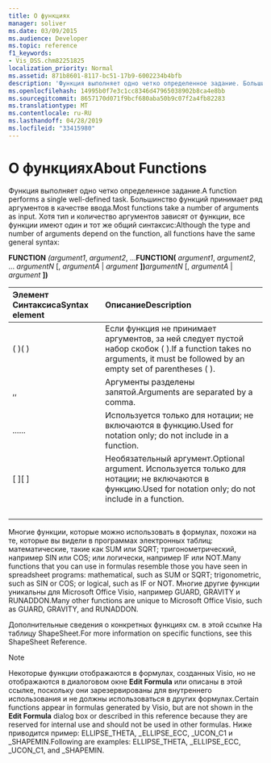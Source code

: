 ```yaml
---
title: О функциях
manager: soliver
ms.date: 03/09/2015
ms.audience: Developer
ms.topic: reference
f1_keywords:
- Vis_DSS.chm82251825
localization_priority: Normal
ms.assetid: 871b8601-8117-bc51-17b9-6002234b4bfb
description: 'Функция выполняет одно четко определенное задание. Большинство функций принимает ряд аргументов в качестве ввода. Хотя тип и количество аргументов зависят от функции, все функции имеют один и тот же общий синтаксис:'
ms.openlocfilehash: 14995b0f7e3c1cc8346d47965038902b8ca4e8bb
ms.sourcegitcommit: 8657170d071f9bcf680aba50b9c07f2a4fb82283
ms.translationtype: MT
ms.contentlocale: ru-RU
ms.lasthandoff: 04/28/2019
ms.locfileid: "33415980"
---
```

# <a name="about-functions"></a><span data-ttu-id="a02ff-105">О функциях</span><span class="sxs-lookup"><span data-stu-id="a02ff-105">About Functions</span></span>

<span data-ttu-id="a02ff-106">Функция выполняет одно четко определенное задание.</span><span class="sxs-lookup"><span data-stu-id="a02ff-106">A function performs a single well-defined task.</span></span> <span data-ttu-id="a02ff-107">Большинство функций принимает ряд аргументов в качестве ввода.</span><span class="sxs-lookup"><span data-stu-id="a02ff-107">Most functions take a number of arguments as input.</span></span> <span data-ttu-id="a02ff-108">Хотя тип и количество аргументов зависят от функции, все функции имеют один и тот же общий синтаксис:</span><span class="sxs-lookup"><span data-stu-id="a02ff-108">Although the type and number of arguments depend on the function, all functions have the same general syntax:</span></span>
  
 <span data-ttu-id="a02ff-109">**FUNCTION** _(argument1_,  _argument2_, ...</span><span class="sxs-lookup"><span data-stu-id="a02ff-109">**FUNCTION(** _argument1_,  _argument2_, …</span></span>  <span data-ttu-id="a02ff-110">_argumentN_ [, _argumentA_  |   _argument_ **])**</span><span class="sxs-lookup"><span data-stu-id="a02ff-110">_argumentN_ [,  _argumentA_ |  _argument_ **])**</span></span>
  
|<span data-ttu-id="a02ff-111">**Элемент Синтаксиса**</span><span class="sxs-lookup"><span data-stu-id="a02ff-111">**Syntax element**</span></span>|<span data-ttu-id="a02ff-112">**Описание**</span><span class="sxs-lookup"><span data-stu-id="a02ff-112">**Description**</span></span>|
|:-----|:-----|
| <span data-ttu-id="a02ff-113">( )</span><span class="sxs-lookup"><span data-stu-id="a02ff-113">( )</span></span>  <br/> | <span data-ttu-id="a02ff-114">Если функция не принимает аргументов, за ней следует пустой набор скобок ( ).</span><span class="sxs-lookup"><span data-stu-id="a02ff-114">If a function takes no arguments, it must be followed by an empty set of parentheses ( ).</span></span>  <br/> |
| <span data-ttu-id="a02ff-115">,</span><span class="sxs-lookup"><span data-stu-id="a02ff-115">,</span></span>  <br/> | <span data-ttu-id="a02ff-116">Аргументы разделены запятой.</span><span class="sxs-lookup"><span data-stu-id="a02ff-116">Arguments are separated by a comma.</span></span>  <br/> |
| <span data-ttu-id="a02ff-117">...</span><span class="sxs-lookup"><span data-stu-id="a02ff-117">...</span></span>  <br/> | <span data-ttu-id="a02ff-118">Используется только для нотации; не включаются в функцию.</span><span class="sxs-lookup"><span data-stu-id="a02ff-118">Used for notation only; do not include in a function.</span></span>  <br/> |
| <span data-ttu-id="a02ff-119">[ ]</span><span class="sxs-lookup"><span data-stu-id="a02ff-119">[ ]</span></span>  <br/> | <span data-ttu-id="a02ff-120">Необязательный аргумент.</span><span class="sxs-lookup"><span data-stu-id="a02ff-120">Optional argument.</span></span> <span data-ttu-id="a02ff-121">Используется только для нотации; не включаются в функцию.</span><span class="sxs-lookup"><span data-stu-id="a02ff-121">Used for notation only; do not include in a function.</span></span>  <br/> |
| |  <br/> | <span data-ttu-id="a02ff-122">Выбор; вы можете включить  _argumentA или_  _аргумент_.</span><span class="sxs-lookup"><span data-stu-id="a02ff-122">A choice; you can include  _argumentA_ or  _argument_.</span></span> <span data-ttu-id="a02ff-123">Используется только для нотации; не включаются в функцию.</span><span class="sxs-lookup"><span data-stu-id="a02ff-123">Used for notation only; do not include in a function.</span></span>  <br/> |
   
<span data-ttu-id="a02ff-124">Многие функции, которые можно использовать в формулах, похожи на те, которые вы видели в программах электронных таблиц: математические, такие как SUM или SQRT; тригонометрический, например SIN или COS; или логически, например IF или NOT.</span><span class="sxs-lookup"><span data-stu-id="a02ff-124">Many functions that you can use in formulas resemble those you have seen in spreadsheet programs: mathematical, such as SUM or SQRT; trigonometric, such as SIN or COS; or logical, such as IF or NOT.</span></span> <span data-ttu-id="a02ff-125">Многие другие функции уникальны для Microsoft Office Visio, например GUARD, GRAVITY и RUNADDON.</span><span class="sxs-lookup"><span data-stu-id="a02ff-125">Many other functions are unique to Microsoft Office Visio, such as GUARD, GRAVITY, and RUNADDON.</span></span>
  
<span data-ttu-id="a02ff-126">Дополнительные сведения о конкретных функциях см. в этой ссылке На таблицу ShapeSheet.</span><span class="sxs-lookup"><span data-stu-id="a02ff-126">For more information on specific functions, see this ShapeSheet Reference.</span></span>
  
> [!NOTE]
>  <span data-ttu-id="a02ff-127">Некоторые функции отображаются в формулах, созданных Visio, но не отображаются в диалоговом окне **Edit Formula** или описаны в этой ссылке, поскольку они зарезервированы для внутреннего использования и не должны использоваться в других формулах.</span><span class="sxs-lookup"><span data-stu-id="a02ff-127">Certain functions appear in formulas generated by Visio, but are not shown in the **Edit Formula** dialog box or described in this reference because they are reserved for internal use and should not be used in other formulas.</span></span> <span data-ttu-id="a02ff-128">Ниже приводится пример: ELLIPSE_THETA, _ELLIPSE_ECC, _UCON_C1 и _SHAPEMIN.</span><span class="sxs-lookup"><span data-stu-id="a02ff-128">Following are examples: ELLIPSE_THETA, _ELLIPSE_ECC, _UCON_C1, and _SHAPEMIN.</span></span> 
  

